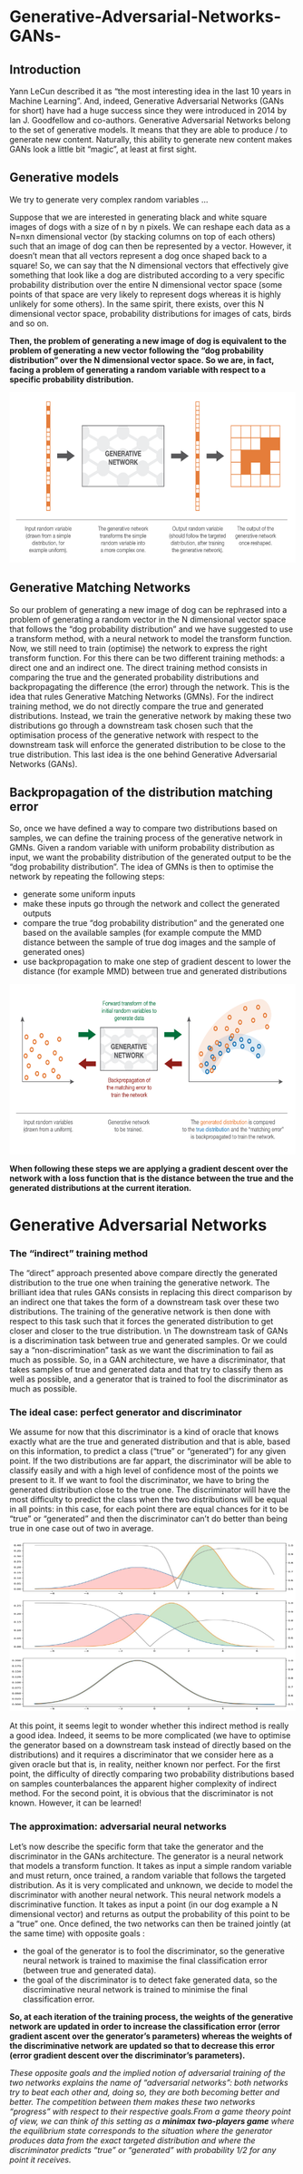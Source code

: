 # Generative-Adversarial-Networks-GANs-

## Introduction
Yann LeCun described it as “the most interesting idea in the last 10 years in Machine Learning”. And, indeed, Generative Adversarial Networks (GANs for short) have had a huge success since they were introduced in 2014 by Ian J. Goodfellow and co-authors. 
Generative Adversarial Networks belong to the set of generative models. It means that they are able to produce / to generate new content. Naturally, this ability to generate new content makes GANs look a little bit “magic”, at least at first sight. 

## Generative models

We try to generate very complex random variables ... 

Suppose that we are interested in generating black and white square images of dogs with a size of n by n pixels. We can reshape each data as a N=nxn dimensional vector (by stacking columns on top of each others) such that an image of dog can then be represented by a vector. However, it doesn’t mean that all vectors represent a dog once shaped back to a square! So, we can say that the N dimensional vectors that effectively give something that look like a dog are distributed according to a very specific probability distribution over the entire N dimensional vector space (some points of that space are very likely to represent dogs whereas it is highly unlikely for some others). In the same spirit, there exists, over this N dimensional vector space, probability distributions for images of cats, birds and so on.

__Then, the problem of generating a new image of dog is equivalent to the problem of generating a new vector following the “dog probability distribution” over the N dimensional vector space. So we are, in fact, facing a problem of generating a random variable with respect to a specific probability distribution.__

 <img src="illustration.png" style="width:800px;height:300px;">
 
## Generative Matching Networks

So our problem of generating a new image of dog can be rephrased into a problem of generating a random vector in the N dimensional vector space that follows the “dog probability distribution” and we have suggested to use a transform method, with a neural network to model the transform function. 
Now, we still need to train (optimise) the network to express the right transform function. For this there can be two different training methods: a direct one and an indirect one. The direct training method consists in comparing the true and the generated probability distributions and backpropagating the difference (the error) through the network. This is the idea that rules Generative Matching Networks (GMNs). For the indirect training method, we do not directly compare the true and generated distributions. Instead, we train the generative network by making these two distributions go through a downstream task chosen such that the optimisation process of the generative network with respect to the downstream task will enforce the generated distribution to be close to the true distribution. This last idea is the one behind Generative Adversarial Networks (GANs). 

## Backpropagation of the distribution matching error

So, once we have defined a way to compare two distributions based on samples, we can define the training process of the generative network in GMNs. Given a random variable with uniform probability distribution as input, we want the probability distribution of the generated output to be the “dog probability distribution”. The idea of GMNs is then to optimise the network by repeating the following steps:

* generate some uniform inputs
* make these inputs go through the network and collect the generated outputs
* compare the true “dog probability distribution” and the generated one based on the available samples (for example compute the MMD distance between the sample of true dog images and the sample of generated ones)
* use backpropagation to make one step of gradient descent to lower the distance (for example MMD) between true and generated distributions

 <img src="direct_method.png" style="width:800px;height:300px;">
 
__When following these steps we are applying a gradient descent over the network with a loss function that is the distance between the true and the generated distributions at the current iteration.__


# Generative Adversarial Networks

### The “indirect” training method

The “direct” approach presented above compare directly the generated distribution to the true one when training the generative network. The brilliant idea that rules GANs consists in replacing this direct comparison by an indirect one that takes the form of a downstream task over these two distributions. The training of the generative network is then done with respect to this task such that it forces the generated distribution to get closer and closer to the true distribution.
\n
The downstream task of GANs is a discrimination task between true and generated samples. Or we could say a “non-discrimination” task as we want the discrimination to fail as much as possible. So, in a GAN architecture, we have a discriminator, that takes samples of true and generated data and that try to classify them as well as possible, and a generator that is trained to fool the discriminator as much as possible.

### The ideal case: perfect generator and discriminator

We assume for now that this discriminator is a kind of oracle that knows exactly what are the true and generated distribution and that is able, based on this information, to predict a class (“true” or “generated”) for any given point. If the two distributions are far appart, the discriminator will be able to classify easily and with a high level of confidence most of the points we present to it. If we want to fool the discriminator, we have to bring the generated distribution close to the true one. The discriminator will have the most difficulty to predict the class when the two distributions will be equal in all points: in this case, for each point there are equal chances for it to be “true” or “generated” and then the discriminator can’t do better than being true in one case out of two in average.

 <img src="Intuition for GANs.jpeg" style="width:800px;height:300px;">
 
At this point, it seems legit to wonder whether this indirect method is really a good idea. Indeed, it seems to be more complicated (we have to optimise the generator based on a downstream task instead of directly based on the distributions) and it requires a discriminator that we consider here as a given oracle but that is, in reality, neither known nor perfect. For the first point, the difficulty of directly comparing two probability distributions based on samples counterbalances the apparent higher complexity of indirect method. For the second point, it is obvious that the discriminator is not known. However, it can be learned! 

### The approximation: adversarial neural networks

Let’s now describe the specific form that take the generator and the discriminator in the GANs architecture. The generator is a neural network that models a transform function. It takes as input a simple random variable and must return, once trained, a random variable that follows the targeted distribution. As it is very complicated and unknown, we decide to model the discriminator with another neural network. This neural network models a discriminative function. It takes as input a point (in our dog example a N dimensional vector) and returns as output the probability of this point to be a “true” one.
Once defined, the two networks can then be trained jointly (at the same time) with opposite goals :

* the goal of the generator is to fool the discriminator, so the generative neural network is trained to maximise the final classification error (between true and generated data).
* the goal of the discriminator is to detect fake generated data, so the discriminative neural network is trained to minimise the final classification error.

__So, at each iteration of the training process, the weights of the generative network are updated in order to increase the classification error (error gradient ascent over the generator’s parameters) whereas the weights of the discriminative network are updated so that to decrease this error (error gradient descent over the discriminator’s parameters).__

_These opposite goals and the implied notion of adversarial training of the two networks explains the name of “adversarial networks”: both networks try to beat each other and, doing so, they are both becoming better and better. The competition between them makes these two networks “progress” with respect to their respective goals.From a game theory point of view, we can think of this setting as a **minimax two-players game** where the equilibrium state corresponds to the situation where the generator produces data from the exact targeted distribution and where the discriminator predicts “true” or “generated” with probability 1/2 for any point it receives._


